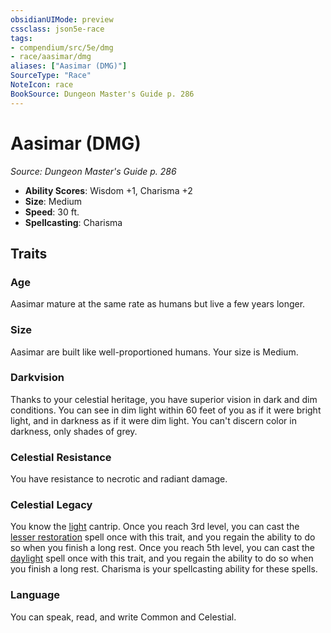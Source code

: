 ```yaml
---
obsidianUIMode: preview
cssclass: json5e-race
tags:
- compendium/src/5e/dmg
- race/aasimar/dmg
aliases: ["Aasimar (DMG)"]
SourceType: "Race"
NoteIcon: race
BookSource: Dungeon Master's Guide p. 286
---
```

# Aasimar (DMG)
*Source: Dungeon Master's Guide p. 286*  

- **Ability Scores**: Wisdom +1, Charisma +2
- **Size**: Medium
- **Speed**: 30 ft.
- **Spellcasting**: Charisma

## Traits

### Age

Aasimar mature at the same rate as humans but live a few years longer.

### Size

Aasimar are built like well-proportioned humans. Your size is Medium.

### Darkvision

Thanks to your celestial heritage, you have superior vision in dark and dim conditions. You can see in dim light within 60 feet of you as if it were bright light, and in darkness as if it were dim light. You can't discern color in darkness, only shades of grey.

### Celestial Resistance

You have resistance to necrotic and radiant damage.

### Celestial Legacy

You know the [light](/3-Mechanics/CLI/spells/light.md) cantrip. Once you reach 3rd level, you can cast the [lesser restoration](/3-Mechanics/CLI/spells/lesser-restoration.md) spell once with this trait, and you regain the ability to do so when you finish a long rest. Once you reach 5th level, you can cast the [daylight](/3-Mechanics/CLI/spells/daylight.md) spell once with this trait, and you regain the ability to do so when you finish a long rest. Charisma is your spellcasting ability for these spells.

### Language

You can speak, read, and write Common and Celestial.